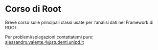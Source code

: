 # Corso di Root

Breve corso sulle principali classi usate per l'analisi dati nel Framework di ROOT.

Per problemi/spiegazioni contattatemi pure: alessandro.valente.4@studenti.unipd.it
